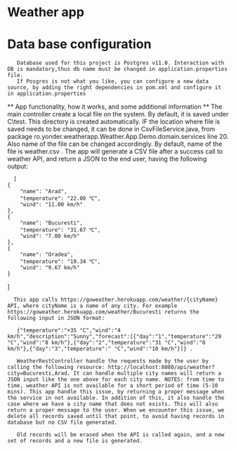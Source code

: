 #                                                             Weather app 

 # Data base configuration 
       Database used for this project is Postgres v11.0. Interaction with DB is mandatory,thus db name must be changed in application.properties file.
       If Posgres is not what you like, you can configure a new data source, by adding the right dependencies in pom.xml and configure it in application.properties

** App functionality, how it works, and some additional information **
      The main controller create a local file on the system. By default, it is saved under C\\test\. This directory is created automatically. IF the location where file is saved needs to be changed, it can be done in CsvFileService.java, from package ro.yonder.weatherapp.Weather.App.Demo.domain.services line 20. Also name of the file can be changed accordingly. By default, name of the file is weather.csv . The app will generate a CSV file after a success call to weather API, and return a JSON to the end user, having the following output:

      [
    {
        "name": "Arad",
        "temperature": "22.00 ℃",
        "wind": "11.00 km/h"
    },
    {
        "name": "Bucuresti",
        "temperature": "31.67 ℃",
        "wind": "7.00 km/h"
    },
    {
        "name": "Oradea",
        "temperature": "19.34 ℃",
        "wind": "9.67 km/h"
    }
]
      
      
      This app calls https://goweather.herokuapp.com/weather/{cityName} API, where cityName is a name of any city. For example https://goweather.herokuapp.com/weather/Bucuresti returns the following input in JSON format:

       {"temperature":"+35 °C","wind":"4 km/h","description":"Sunny","forecast":[{"day":"1","temperature":"29 °C","wind":"8 km/h"},{"day":"2","temperature":"31 °C","wind":"8 km/h"},{"day":"3","temperature":" °C","wind":"10 km/h"}]} .
 
       WeatherRestController handle the requests made by the user by calling the following resource: http://localhost:8080/api/weather?city=Bucuresti,Arad. It can handle multiple city names will return a JSON input like the one above for each city name. NOTES: from time to time, weather API is not available for a short period of time (5-10 mins). This app handle this issue, by returning a proper message when the service in not available. In addition of this, it also handle the case where we have a city name that does not exists. This will also return a proper message to the user. When we encounter this issue, we delete all records saved until that point, to avoid having records in database but no CSV file generated.

       Old records will be erased when the API is called again, and a new set of records and a new file is generated. 
